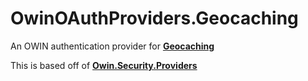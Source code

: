 # OwinOAuthProviders.Geocaching
An OWIN authentication provider for **[Geocaching](https://geocaching.com/)**

This is based off of **[Owin.Security.Providers](https://github.com/TerribleDev/OwinOAuthProviders)**
